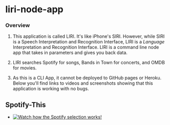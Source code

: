 # liri-node-app

### Overview

1.  This application is called LIRI. It's like iPhone's SIRI. However, while SIRI is a Speech Interpretation and Recognition Interface, LIRI is a _Language_ Interpretation and Recognition Interface. LIRI is a command line node app that takes in parameters and gives you back data.

2.  LIRI searches Spotify for songs, Bands in Town for concerts, and OMDB for movies.

3.  As this is a CLI App, it cannot be deployed to GitHub pages or Heroku. Below you'll find links to videos and screenshots showing that this application is working with no bugs. 

## Spotify-This

* [![Watch how the Spotify selection works!](https://hippolms-storage.s3-accelerate.amazonaws.com/wiz/videos/thumbnails/v2/hA44_TLupYwE-6lDqwlbjTAk_l9hyoqJbKxevlXPzAw.jpg?X-Amz-Algorithm=AWS4-HMAC-SHA256&X-Amz-Credential=AKIAJXRM4YAH2A46K76A%2F20190123%2Fus-east-1%2Fs3%2Faws4_request&X-Amz-Date=20190123T231727Z&X-Amz-Expires=3600&X-Amz-SignedHeaders=host&X-Amz-Signature=4ac48ba008f76b8fcbe3578b9ec224713b5c1091a08aab3300f9feebfc173385)](https://kmlcompany.hippovideo.io/video/play/hA44_TLupYwE-6lDqwlbjTAk_l9hyoqJbKxevlXPzAw)

    